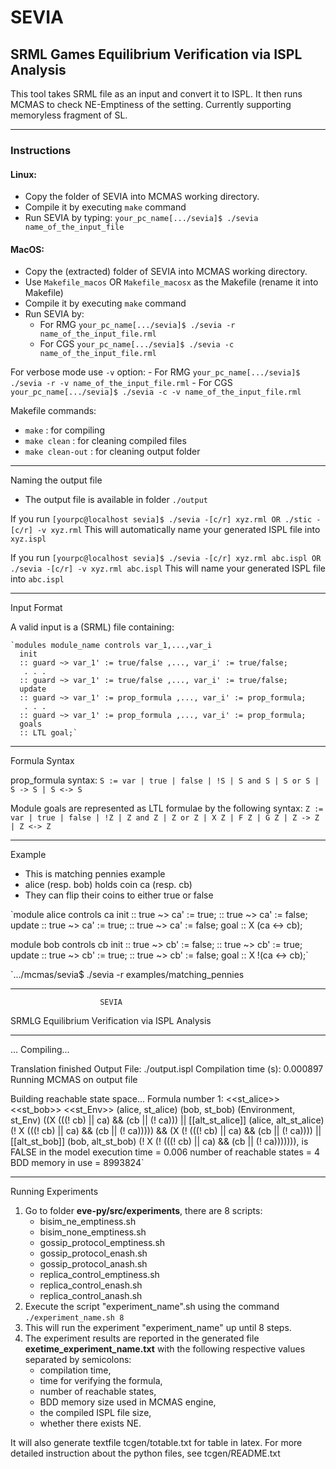 
# SEVIA
## SRML Games Equilibrium Verification via ISPL Analysis

This tool takes SRML file as an input and convert it to ISPL.
It then runs MCMAS to check NE-Emptiness of the setting.
Currently supporting memoryless fragment of SL.


************
### Instructions

#### Linux:
- Copy the folder of SEVIA into MCMAS working directory.
- Compile it by executing `make` command
- Run SEVIA by typing: 
	`your_pc_name[.../sevia]$ ./sevia name_of_the_input_file`

#### MacOS:
- Copy the (extracted) folder of SEVIA into MCMAS working directory.
- Use `Makefile_macos` OR `Makefile_macosx` as the Makefile (rename it into Makefile)
- Compile it by executing `make` command
- Run SEVIA by:
	- For RMG
     		`your_pc_name[.../sevia]$ ./sevia -r name_of_the_input_file.rml`
	- For CGS
		`your_pc_name[.../sevia]$ ./sevia -c name_of_the_input_file.rml`

For verbose mode use `-v` option:
     	- For RMG
     		`your_pc_name[.../sevia]$ ./sevia -r -v name_of_the_input_file.rml`
	- For CGS
		`your_pc_name[.../sevia]$ ./sevia -c -v name_of_the_input_file.rml`

Makefile commands:
- `make` : for compiling
- `make clean` : for cleaning compiled files
- `make clean-out` : for cleaning output folder


**********************
Naming the output file

* The output file is available in folder `./output`

If you run
   `[yourpc@localhost sevia]$ ./sevia -[c/r] xyz.rml OR ./stic -[c/r] -v xyz.rml`
This will automatically name your generated ISPL file into `xyz.ispl`

If you run
   `[yourpc@localhost sevia]$ ./sevia -[c/r] xyz.rml abc.ispl OR ./sevia -[c/r] -v xyz.rml abc.ispl`
This will name your generated ISPL file into `abc.ispl`


************
Input Format

A valid input is a (SRML) file containing:

	`modules module_name controls var_1,...,var_i
  	  init
	  :: guard ~> var_1' := true/false ,..., var_i' := true/false;
	   . . .
	  :: guard ~> var_1' := true/false ,..., var_i' := true/false;
	  update
	  :: guard ~> var_1' := prop_formula ,..., var_i' := prop_formula;
	   . . .
	  :: guard ~> var_1' := prop_formula ,..., var_i' := prop_formula;
	  goals
	  :: LTL goal;`


***************
Formula Syntax

prop_formula syntax:
`S := var | true | false | !S | S and S | S or S | S -> S | S <-> S`

Module goals are represented as LTL formulae by the following syntax:
`Z := var | true | false | !Z | Z and Z | Z or Z | X Z | F Z | G Z | Z -> Z | Z <-> Z`


*******
Example

- This is matching pennies example
- alice (resp. bob) holds coin ca (resp. cb)
- They can flip their coins to either true or false

 `module alice controls ca
   init
   :: true ~> ca' := true;
   :: true ~> ca' := false;
   update
   :: true ~> ca' := true;
   :: true ~> ca' := false;
   goal
   :: X (ca <-> cb);
   
  module bob controls cb
   init
   :: true ~> cb' := false;
   :: true ~> cb' := true;
   update
   :: true ~> cb' := true;
   :: true ~> cb' := false;
   goal
   :: X !(ca <-> cb);`



`.../mcmas/sevia$ ./sevia -r examples/matching_pennies 

********************************************************
                        SEVIA          
  SRMLG Equilibrium Verification via ISPL Analysis        

*********************************************************
...
Compiling...

Translation finished
Output File: ./output.ispl
Compilation time (s): 0.000897
Running MCMAS on output file

Building reachable state space...
  Formula number 1: <<st_alice>> <<st_bob>> <<st_Env>> (alice, st_alice) (bob, st_bob) (Environment, st_Env) ((X (((! cb) || ca) && (cb || (! ca))) || [[alt_st_alice]] (alice, alt_st_alice) (! X (((! cb) || ca) && (cb || (! ca))))) && (X (! (((! cb) || ca) && (cb || (! ca)))) || [[alt_st_bob]] (bob, alt_st_bob) (! X (! (((! cb) || ca) && (cb || (! ca))))))), is FALSE in the model
execution time = 0.006
number of reachable states = 4
BDD memory in use = 8993824`


*******************
Running Experiments

1. Go to folder **eve-py/src/experiments**, there are 8 scripts:
	+ bisim_ne_emptiness.sh
	+ bisim_none_emptiness.sh
	+ gossip_protocol_emptiness.sh
	+ gossip_protocol_enash.sh
	+ gossip_protocol_anash.sh
	+ replica_control_emptiness.sh
	+ replica_control_enash.sh
	+ replica_control_anash.sh
2. Execute the script "experiment_name".sh using the command `./experiment_name.sh 8`
3. This will run the experiment "experiment_name" up until 8 steps.
4. The experiment results are reported in the generated file **exetime_experiment_name.txt** with the following respective values separated by semicolons: 
	+ compilation time,
	+ time for verifying the formula,
	+ number of reachable states,
	+ BDD memory size used in MCMAS engine,
	+ the compiled ISPL file size,
	+ whether there exists NE.

It will also generate textfile tcgen/totable.txt for table in latex.
For more detailed instruction about the python files, see tcgen/README.txt
